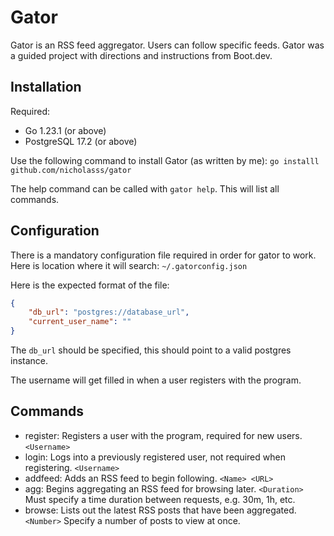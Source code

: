 # Gator

Gator is an RSS feed aggregator. Users can follow specific feeds.
Gator was a guided project with directions and instructions from Boot.dev.

## Installation

Required:

- Go 1.23.1 (or above)
- PostgreSQL 17.2 (or above)

Use the following command to install Gator (as written by me):
```go installl github.com/nicholasss/gator```

The help command can be called with `gator help`. This will list all commands.

## Configuration

There is a mandatory configuration file required in order for gator to work.
Here is location where it will search:
`~/.gatorconfig.json`

Here is the expected format of the file:

```json
{
    "db_url": "postgres://database_url",
    "current_user_name": ""
}
```

The `db_url` should be specified, this should point to a valid postgres instance.

The username will get filled in when a user registers with the program.

## Commands

- register: Registers a user with the program, required for new users.
    `<Username>`
- login: Logs into a previously registered user, not required when registering.
    `<Username>`
- addfeed: Adds an RSS feed to begin following.
    `<Name> <URL>`
- agg: Begins aggregating an RSS feed for browsing later.
    `<Duration>` Must specify a time duration between requests, e.g. 30m, 1h, etc.
- browse: Lists out the latest RSS posts that have been aggregated.
    `<Number>` Specify a number of posts to view at once.
